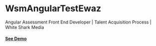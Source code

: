 # WsmAngularTestEwaz

Angular Assessment Front End Developer | Talent Acquisition Process | White Shark Media

#### [See Demo](https://white-shark-media-ewaz.netlify.app/)
